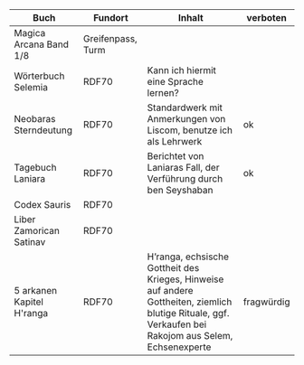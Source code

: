 
| Buch                      | Fundort           | Inhalt                                                                                                                                                 | verboten   |
| ------------------------- | ----------------- | ------------------------------------------------------------------------------------------------------------------------------------------------------ | ---------- |
| Magica Arcana Band 1/8    | Greifenpass, Turm |                                                                                                                                                        |            |
| Wörterbuch Selemia        | RDF70             | Kann ich hiermit eine Sprache lernen?                                                                                                                  |            |
| Neobaras Sterndeutung     | RDF70             | Standardwerk mit Anmerkungen von Liscom, benutze ich als Lehrwerk                                                                                      | ok         |
| Tagebuch Laniara          | RDF70             | Berichtet von Laniaras Fall, der Verführung durch ben Seyshaban                                                                                        | ok         |
| Codex Sauris              | RDF70             |                                                                                                                                                        |            |
| Liber Zamorican Satinav   | RDF70             |                                                                                                                                                        |            |
| 5 arkanen Kapitel H'ranga | RDF70             | H’ranga, echsische Gottheit des Krieges, Hinweise auf andere Gottheiten, ziemlich blutige Rituale, ggf. Verkaufen bei Rakojom aus Selem, Echsenexperte | fragwürdig |